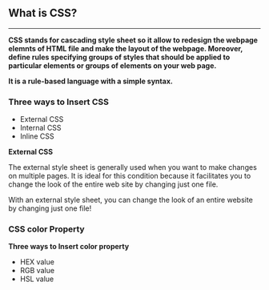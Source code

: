 ## What is CSS?
----


**CSS stands for cascading style sheet so it allow to redesign the webpage elemnts of HTML file and make the layout of the webpage. Moreover, define rules specifying groups of styles that should be applied to particular elements or groups of elements on your web page.**

**It is a rule-based language with a simple syntax.**

### Three ways to Insert CSS

- External CSS
- Internal CSS
- Inline CSS

**External CSS**

The external style sheet is generally used when you want to make changes on multiple pages. It is ideal for this condition because it facilitates you to change the look of the entire web site by changing just one file.

With an external style sheet, you can change the look of an entire website by changing just one file!

### CSS color Property

**Three ways to Insert color property**

- HEX value
- RGB value
- HSL value
